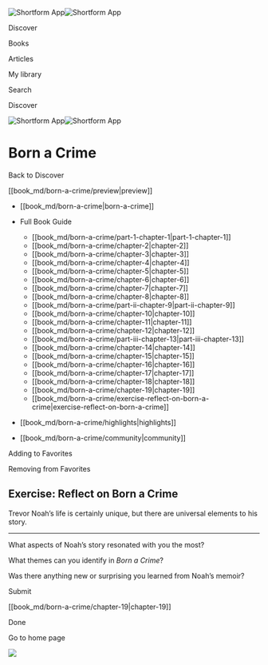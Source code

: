 ![Shortform App](/img/logo.36a2399e.svg)![Shortform App](/img/logo-dark.70c1b072.svg)

Discover

Books

Articles

My library

Search

Discover

![Shortform App](/img/logo.36a2399e.svg)![Shortform App](/img/logo-dark.70c1b072.svg)

# Born a Crime

Back to Discover

[[book_md/born-a-crime/preview|preview]]

  * [[book_md/born-a-crime|born-a-crime]]
  * Full Book Guide

    * [[book_md/born-a-crime/part-1-chapter-1|part-1-chapter-1]]
    * [[book_md/born-a-crime/chapter-2|chapter-2]]
    * [[book_md/born-a-crime/chapter-3|chapter-3]]
    * [[book_md/born-a-crime/chapter-4|chapter-4]]
    * [[book_md/born-a-crime/chapter-5|chapter-5]]
    * [[book_md/born-a-crime/chapter-6|chapter-6]]
    * [[book_md/born-a-crime/chapter-7|chapter-7]]
    * [[book_md/born-a-crime/chapter-8|chapter-8]]
    * [[book_md/born-a-crime/part-ii-chapter-9|part-ii-chapter-9]]
    * [[book_md/born-a-crime/chapter-10|chapter-10]]
    * [[book_md/born-a-crime/chapter-11|chapter-11]]
    * [[book_md/born-a-crime/chapter-12|chapter-12]]
    * [[book_md/born-a-crime/part-iii-chapter-13|part-iii-chapter-13]]
    * [[book_md/born-a-crime/chapter-14|chapter-14]]
    * [[book_md/born-a-crime/chapter-15|chapter-15]]
    * [[book_md/born-a-crime/chapter-16|chapter-16]]
    * [[book_md/born-a-crime/chapter-17|chapter-17]]
    * [[book_md/born-a-crime/chapter-18|chapter-18]]
    * [[book_md/born-a-crime/chapter-19|chapter-19]]
    * [[book_md/born-a-crime/exercise-reflect-on-born-a-crime|exercise-reflect-on-born-a-crime]]
  * [[book_md/born-a-crime/highlights|highlights]]
  * [[book_md/born-a-crime/community|community]]



Adding to Favorites 

Removing from Favorites 

## Exercise: Reflect on Born a Crime

Trevor Noah’s life is certainly unique, but there are universal elements to his story.

* * *

What aspects of Noah’s story resonated with you the most?

What themes can you identify in _Born a Crime_?

Was there anything new or surprising you learned from Noah’s memoir?

Submit 

[[book_md/born-a-crime/chapter-19|chapter-19]]

Done

Go to home page 

![](https://bat.bing.com/action/0?ti=56018282&Ver=2&mid=6c45c8de-f3d6-472e-bfec-fcc3efe6555d&sid=201ffde0635411ee902411d77b750559&vid=20202bf0635411ee9ac03f2e618b0b9f&vids=0&msclkid=N&pi=0&lg=en-US&sw=800&sh=600&sc=24&nwd=1&tl=Shortform%20%7C%20Born%20a%20Crime&p=https%3A%2F%2Fwww.shortform.com%2Fapp%2Fbook%2Fborn-a-crime%2Fexercise-reflect-on-born-a-crime&r=&lt=293&evt=pageLoad&sv=1&rn=985011)
